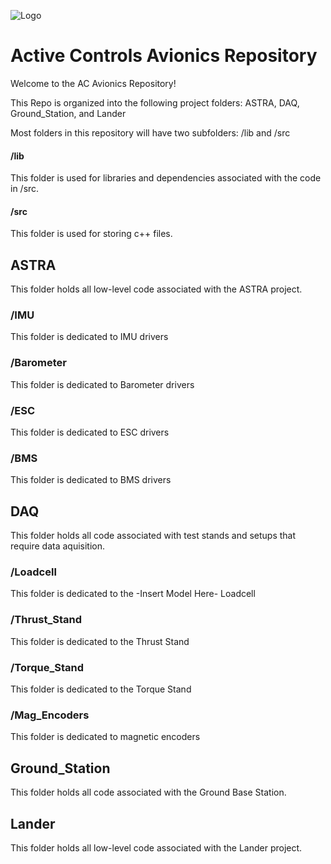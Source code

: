 ![Logo](https://purdueseds.space/wp-content/uploads/2022/02/PSP-ActiveControls-1Color-White.svg)  

# Active Controls Avionics Repository

Welcome to the AC Avionics Repository!

This Repo is organized into the following project folders:
ASTRA, DAQ, Ground_Station, and Lander

Most folders in this repository will have two subfolders: /lib and /src
#### /lib
This folder is used for libraries and dependencies associated with the code in /src.
#### /src
This folder is used for storing c++ files.

## ASTRA
This folder holds all low-level code associated with the ASTRA project.

### /IMU
This folder is dedicated to IMU drivers
### /Barometer
This folder is dedicated to Barometer drivers
### /ESC
This folder is dedicated to ESC drivers
### /BMS
This folder is dedicated to BMS drivers

## DAQ
This folder holds all code associated with test stands and setups that require data aquisition.

### /Loadcell
This folder is dedicated to the -Insert Model Here- Loadcell
### /Thrust_Stand
This folder is dedicated to the Thrust Stand
### /Torque_Stand
This folder is dedicated to the Torque Stand
### /Mag_Encoders
This folder is dedicated to magnetic encoders

## Ground_Station
This folder holds all code associated with the Ground Base Station.

## Lander
This folder holds all low-level code associated with the Lander project.
